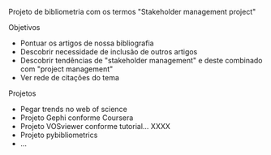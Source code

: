 Projeto de bibliometria com os termos "Stakeholder management project"

Objetivos

- Pontuar os artigos de nossa bibliografia
- Descobrir necessidade de inclusão de outros artigos
- Descobrir tendências de "stakeholder management" e deste combinado com "project management"
- Ver rede de citações do tema


Projetos

- Pegar trends no web of science
- Projeto Gephi conforme Coursera
- Projeto VOSviewer conforme tutorial... XXXX
- Projeto pybibliometrics
- ...
